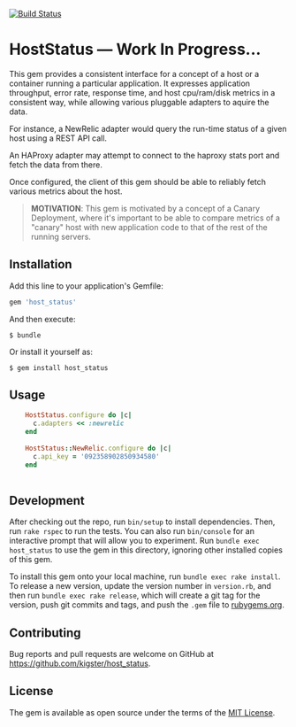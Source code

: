 [![Build Status](https://travis-ci.org/kigster/host_status.svg?branch=master)](https://travis-ci.org/kigster/host_status)

# HostStatus — Work In Progress...

This gem provides a consistent interface for a concept of a host or a container running a particular application. It expresses application throughput, error rate, response time, and host cpu/ram/disk metrics in a consistent way, while allowing various pluggable adapters to aquire the data.

For instance, a NewRelic adapter would query the run-time status of a given host using a REST API call. 

An HAProxy adapter may attempt to connect to the haproxy stats port and fetch the data from there.

Once configured, the client of this gem should be able to reliably fetch various metrics about the host. 

> **MOTIVATION**: This gem is motivated by a concept of a Canary Deployment, where it's important to be able to compare metrics of a "canary" host with new application code to that of the rest of the running servers.


## Installation

Add this line to your application's Gemfile:

```ruby
gem 'host_status'
```

And then execute:

    $ bundle

Or install it yourself as:

    $ gem install host_status

## Usage

```ruby
    HostStatus.configure do |c|
      c.adapters << :newrelic
    end
    
    HostStatus::NewRelic.configure do |c|
      c.api_key = '092358902850934580'
    end
        
```   

## Development

After checking out the repo, run `bin/setup` to install dependencies. Then, run `rake rspec` to run the tests. You can also run `bin/console` for an interactive prompt that will allow you to experiment. Run `bundle exec host_status` to use the gem in this directory, ignoring other installed copies of this gem.

To install this gem onto your local machine, run `bundle exec rake install`. To release a new version, 
update the version number in `version.rb`, and then run `bundle exec rake release`, which will create a git tag for the version, push git commits and tags, and push the `.gem` file to [rubygems.org](https://rubygems.org).

## Contributing

Bug reports and pull requests are welcome on GitHub at https://github.com/kigster/host_status.


## License

The gem is available as open source under the terms of the [MIT License](http://opensource.org/licenses/MIT).


